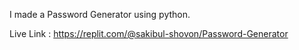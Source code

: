 I made a Password Generator using python.

Live Link : https://replit.com/@sakibul-shovon/Password-Generator